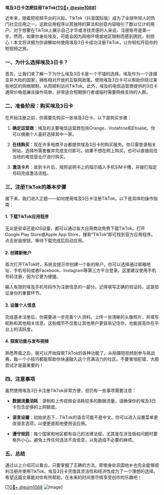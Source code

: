 **埃及3日卡怎麽註冊TikTok[[TG💪+ @esim1088](https://t.me/s/esim1088)]**

近年来，随着短视频平台的兴起，TikTok（抖音国际版）成为了全球年轻人的热门社交应用之一。这款应用程序以其独特的算法和创意内容吸引了数以亿计的用户。对于想要在TikTok上展示自己才华或寻找灵感的人来说，注册账号是第一步。然而，如果你身处埃及，可能会因为网络环境或地区限制而感到困扰。别担心！本文将详细为你讲解如何使用埃及3日卡成功注册TikTok，让你轻松开启你的短视频之旅。

### 一、为什么选择埃及3日卡？

首先，让我们来了解一下为什么埃及3日卡是一个不错的选择。埃及作为一个连接亚非大陆的国家，拥有相对开放的互联网政策。使用埃及3日卡可以帮助你绕过某些地区的网络限制，从而顺利访问TikTok。此外，埃及的电信运营商提供的3日卡通常价格低廉且操作简单，非常适合短期旅行者或临时需要网络支持的人群。

### 二、准备阶段：购买埃及3日卡

在开始注册之前，你需要先购买一张埃及3日卡。以下是购买步骤：

1. **确定运营商**：埃及的主要电信运营商包括Orange、Vodafone和Etisalat。你可以根据个人喜好选择其中一家。
   
2. **在线购买**：现在许多电商平台都提供埃及3日卡的购买服务。你只需登录相关网站，选择所需套餐并完成支付即可。如果不想在网上购买，也可以直接前往当地的电信营业厅进行购买。

3. **激活卡片**：收到卡片后，按照说明书上的指示插入手机SIM卡槽，并拨打指定号码完成激活流程。

### 三、注册TikTok的基本步骤

接下来，我们进入正题——如何使用埃及3日卡注册TikTok。以下是具体的操作指南：

#### 1. 下载TikTok应用程序

无论是安卓还是iOS设备，都可以通过各大应用商店免费下载TikTok。打开Google Play Store或Apple App Store，搜索“TikTok”即可找到官方应用程序。点击安装按钮，等待下载完成后启动应用。

#### 2. 创建新账户

首次打开TikTok时，系统会提示你创建一个新的账户。你可以选择通过邮箱地址、手机号码或者Facebook、Instagram等第三方平台登录。这里建议使用手机号码注册，因为它更为便捷。

输入有效的埃及手机号码作为注册信息的一部分。记得填写正确的验证码，这是验证身份的重要环节。

#### 3. 设置个人信息

完成基本注册后，你需要进一步完善个人资料。上传一张清晰的头像照片，并填写昵称和其他相关信息。这些细节不仅能让其他用户更容易记住你，也能提高你在平台上的活跃度。

#### 4. 探索功能与发布视频

熟悉界面之后，就可以开始探索TikTok的各种功能了。从拍摄短视频到参与挑战赛，每一个小技巧都能帮助你快速融入这个充满活力的社区。不要害怕犯错，大胆尝试才是最重要的！

### 四、注意事项

虽然使用埃及3日卡注册TikTok非常方便，但仍有一些事项需要注意：

- **数据流量消耗**：录制和上传视频会消耗较多的数据流量，请确保你的埃及3日卡包含足够的上网额度。
  
- **语言设置**：初始状态下，TikTok的语言可能不是中文。你可以进入设置菜单更改语言选项，以便更直观地使用该应用。

- **遵守规则**：每个国家和地区都有自己的法律法规，尤其是在涉及版权问题时要格外小心。避免上传任何违法不良信息，以免造成不必要的麻烦。

### 五、总结

通过以上介绍可以看出，只要掌握了正确的方法，即使身处异国他乡也完全能够顺利注册并使用TikTok。埃及3日卡凭借其灵活性和经济性成为了一个理想的选择。希望这篇文章能对你有所帮助，在未来的时间里尽情享受创作的乐趣吧！

[[TG💪+ @esim1088](https://t.me/s/esim1088) ![Image](https://i.postimg.cc/4NQfJmqS/Snipaste-2025-05-13-00-14-12.png)]